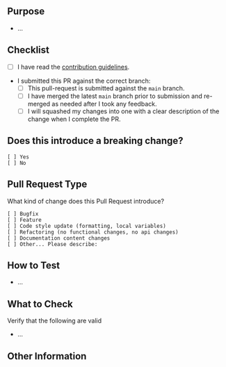 ## Purpose
<!-- Describe the intention of the changes being proposed. What problem does it solve or functionality does it add? -->
* ...

## Checklist
- [ ] I have read the [contribution guidelines](../CONTRIBUTING.md).
- I submitted this PR against the correct branch: 
  - [ ] This pull-request is submitted against the `main` branch. 
  - [ ] I have merged the latest `main` branch prior to submission and re-merged as needed after I took any feedback.
  - [ ] I will squashed my changes into one with a clear description of the change when I complete the PR.

## Does this introduce a breaking change?
<!-- Mark one with an "x". -->
```
[ ] Yes
[ ] No
```

## Pull Request Type
What kind of change does this Pull Request introduce?

<!-- Please check the one that applies to this PR using "x". -->
```
[ ] Bugfix
[ ] Feature
[ ] Code style update (formatting, local variables)
[ ] Refactoring (no functional changes, no api changes)
[ ] Documentation content changes
[ ] Other... Please describe:
```

## How to Test
*  ...

## What to Check
Verify that the following are valid
* ...

## Other Information
<!-- Add any other helpful information that may be needed here. -->